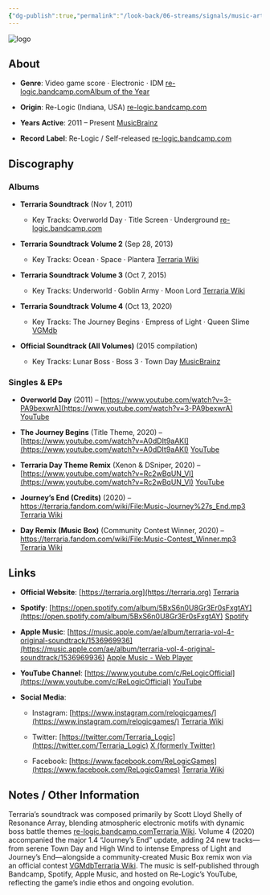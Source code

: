 ```yaml
---
{"dg-publish":true,"permalink":"/look-back/06-streams/signals/music-artists/terraria-music/","tags":["#MusicArtist"],"noteIcon":"","created":"2025-08-28T23:54:14.392+02:00","updated":"2025-04-28T17:19:15.582+02:00"}
---
```



<img src="/img/MALOGO/Terraria.png" alt="logo" class="round-img round-img-200">

## About

- **Genre**: Video game score · Electronic · IDM [re-logic.bandcamp.com](https://re-logic.bandcamp.com/album/terraria-soundtrack?utm_source=chatgpt.com)[Album of the Year](https://www.albumoftheyear.org/album/271487-scott-lloyd-shelly-terraria.php?utm_source=chatgpt.com)
    
- **Origin**: Re-Logic (Indiana, USA) [re-logic.bandcamp.com](https://re-logic.bandcamp.com/album/terraria-soundtrack?utm_source=chatgpt.com)
    
- **Years Active**: 2011 – Present [MusicBrainz](https://musicbrainz.org/series/e773c52e-c6e1-4fba-a121-8aca8e32c12d?utm_source=chatgpt.com)
    
- **Record Label**: Re-Logic / Self-released [re-logic.bandcamp.com](https://re-logic.bandcamp.com/album/terraria-soundtrack?utm_source=chatgpt.com)
    

## Discography

### Albums

- **Terraria Soundtrack** (Nov 1, 2011)
    
    - Key Tracks: Overworld Day · Title Screen · Underground [re-logic.bandcamp.com](https://re-logic.bandcamp.com/album/terraria-soundtrack?utm_source=chatgpt.com)
        
- **Terraria Soundtrack Volume 2** (Sep 28, 2013)
    
    - Key Tracks: Ocean · Space · Plantera [Terraria Wiki](https://terraria.wiki.gg/wiki/Talk%3AMusic/Overhaul?utm_source=chatgpt.com)
        
- **Terraria Soundtrack Volume 3** (Oct 7, 2015)
    
    - Key Tracks: Underworld · Goblin Army · Moon Lord [Terraria Wiki](https://terraria.wiki.gg/wiki/Talk%3AMusic/Overhaul?utm_source=chatgpt.com)
        
- **Terraria Soundtrack Volume 4** (Oct 13, 2020)
    
    - Key Tracks: The Journey Begins · Empress of Light · Queen Slime [VGMdb](https://vgmdb.net/album/106200?utm_source=chatgpt.com)
        
- **Official Soundtrack (All Volumes)** (2015 compilation)
    
    - Key Tracks: Lunar Boss · Boss 3 · Town Day [MusicBrainz](https://musicbrainz.org/series/e773c52e-c6e1-4fba-a121-8aca8e32c12d?utm_source=chatgpt.com)
        

### Singles & EPs

- **Overworld Day** (2011) – [https://www.youtube.com/watch?v=3-PA9bexwrA](https://www.youtube.com/watch?v=3-PA9bexwrA) [YouTube](https://www.youtube.com/watch?v=3-PA9bexwrA&utm_source=chatgpt.com)
    
- **The Journey Begins** (Title Theme, 2020) – [https://www.youtube.com/watch?v=A0dDIt9aAKI](https://www.youtube.com/watch?v=A0dDIt9aAKI) [YouTube](https://www.youtube.com/watch?pp=ygURI2pvdXJuZXliZWdpbm5pbmc%3D&v=A0dDIt9aAKI&utm_source=chatgpt.com)
    
- **Terraria Day Theme Remix** (Xenon & DSniper, 2020) – [https://www.youtube.com/watch?v=Rc2wBqUN_VI](https://www.youtube.com/watch?v=Rc2wBqUN_VI) [YouTube](https://www.youtube.com/watch?v=Rc2wBqUN_VI&utm_source=chatgpt.com)
    
- **Journey’s End (Credits)** (2020) – https://terraria.fandom.com/wiki/File:Music-Journey%27s_End.mp3 [Terraria Wiki](https://terraria.fandom.com/wiki/Music?utm_source=chatgpt.com)
    
- **Day Remix (Music Box)** (Community Contest Winner, 2020) – https://terraria.fandom.com/wiki/File:Music-Contest_Winner.mp3 [Terraria Wiki](https://terraria.fandom.com/wiki/Music?utm_source=chatgpt.com)
    

## Links

- **Official Website**: [https://terraria.org](https://terraria.org) [Terraria](https://terraria.org/?utm_source=chatgpt.com)
    
- **Spotify**: [https://open.spotify.com/album/5BxS6n0U8Gr3Er0sFxgtAY](https://open.spotify.com/album/5BxS6n0U8Gr3Er0sFxgtAY) [Spotify](https://open.spotify.com/album/5BxS6n0U8Gr3Er0sFxgtAY?utm_source=chatgpt.com)
    
- **Apple Music**: [https://music.apple.com/ae/album/terraria-vol-4-original-soundtrack/1536969936](https://music.apple.com/ae/album/terraria-vol-4-original-soundtrack/1536969936) [Apple Music - Web Player](https://music.apple.com/ae/song/empress-of-light/1536969936?utm_source=chatgpt.com)
    
- **YouTube Channel**: [https://www.youtube.com/c/ReLogicOfficial](https://www.youtube.com/c/ReLogicOfficial) [YouTube](https://www.youtube.com/c/ReLogicOfficial/videos?utm_source=chatgpt.com)
    
- **Social Media**:
    
    - Instagram: [https://www.instagram.com/relogicgames/](https://www.instagram.com/relogicgames/) [Terraria Wiki](https://terraria.wiki.gg/wiki/Re-Logic?utm_source=chatgpt.com)
        
    - Twitter: [https://twitter.com/Terraria_Logic](https://twitter.com/Terraria_Logic) [X (formerly Twitter)](https://x.com/terraria_logic?lang=en&utm_source=chatgpt.com)
        
    - Facebook: [https://www.facebook.com/ReLogicGames](https://www.facebook.com/ReLogicGames) [Terraria Wiki](https://terraria.wiki.gg/wiki/Re-Logic?utm_source=chatgpt.com)
        

## Notes / Other Information

Terraria’s soundtrack was composed primarily by Scott Lloyd Shelly of Resonance Array, blending atmospheric electronic motifs with dynamic boss battle themes [re-logic.bandcamp.com](https://re-logic.bandcamp.com/album/terraria-soundtrack?utm_source=chatgpt.com)[Terraria Wiki](https://terraria.fandom.com/wiki/Music?utm_source=chatgpt.com). Volume 4 (2020) accompanied the major 1.4 “Journey’s End” update, adding 24 new tracks—from serene Town Day and High Wind to intense Empress of Light and Journey’s End—alongside a community-created Music Box remix won via an official contest [VGMdb](https://vgmdb.net/album/106200?utm_source=chatgpt.com)[Terraria Wiki](https://terraria.fandom.com/wiki/Music?utm_source=chatgpt.com). The music is self-published through Bandcamp, Spotify, Apple Music, and hosted on Re-Logic’s YouTube, reflecting the game’s indie ethos and ongoing evolution.